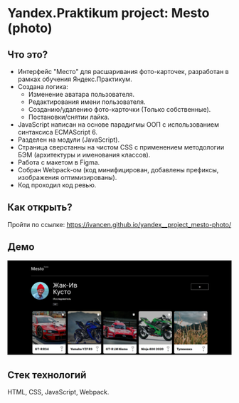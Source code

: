 # Yandex.Praktikum project: Mesto (photo)
## Что это?
* Интерфейс "Место" для расшаривания фото-карточек, разработан в рамках обучения Яндекс.Практикум.  
* Создана логика:   
  * Изменение аватара пользователя.  
  * Редактирования имени пользователя.  
  * Созданию/удалению фото-карточки (Только собственные).  
  * Постановки/снятии лайка. 
* JavaScript написан на основе парадигмы ООП с использованием синтаксиса ECMAScript 6.
* Разделен на модули (JavaScript).
* Страница сверстанны на чистом CSS с применением методологии БЭМ (архитектуры и именования классов).  
* Работа с макетом в Figma.
* Собран Webpack-ом (код минифицирован, добавлены префиксы, изображения оптимизированы).
* Код проходил код ревью.  

## Как открыть?
Пройти по ссылке: https://ivancen.github.io/yandex__project_mesto-photo/

## Демо 
![Main page](https://github.com/IvanCen/yandex__project_mesto-photo/blob/master/images/main_pic.png "Скрин главной страницы проекта")

## Стек технологий
HTML, CSS, JavaScript, Webpack.


